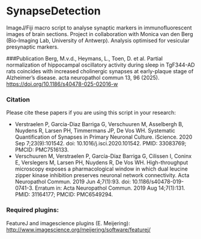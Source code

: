 # SynapseDetection
ImageJ/Fiji macro script to analyse synaptic markers in immunofluorescent images of brain sections. Project in collaboration with Monica van den Berg (Bio-Imaging Lab, University of Antwerp). Analysis optimised for vesicular presynaptic markers.

###Publication
Berg, M.v.d., Heymans, L., Toen, D. et al. Partial normalization of hippocampal oscillatory activity during sleep in TgF344-AD rats coincides with increased cholinergic synapses at early-plaque stage of Alzheimer’s disease. acta neuropathol commun 13, 96 (2025). https://doi.org/10.1186/s40478-025-02016-w

### Citation
Please cite these papers if you are using this script in your research:
* Verstraelen P, Garcia-Diaz Barriga G, Verschuuren M, Asselbergh B, Nuydens R, Larsen PH, Timmermans JP, De Vos WH. Systematic Quantification of Synapses in Primary Neuronal Culture. iScience. 2020 Sep 7;23(9):101542. doi: 10.1016/j.isci.2020.101542. PMID: 33083769; PMCID: PMC7516133.
* Verschuuren M, Verstraelen P, García-Díaz Barriga G, Cilissen I, Coninx E, Verslegers M, Larsen PH, Nuydens R, De Vos WH. High-throughput microscopy exposes a pharmacological window in which dual leucine zipper kinase inhibition preserves neuronal network connectivity. Acta Neuropathol Commun. 2019 Jun 4;7(1):93. doi: 10.1186/s40478-019-0741-3. Erratum in: Acta Neuropathol Commun. 2019 Aug 14;7(1):131. PMID: 31164177; PMCID: PMC6549294.

### Required plugins:
FeatureJ and imagescience plugins (E. Meijering):<br />
http://www.imagescience.org/meijering/software/featurej/ <br />
